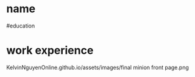 # name

#education

# work experience


KelvinNguyenOnline.github.io/assets/images/final minion front page.png
